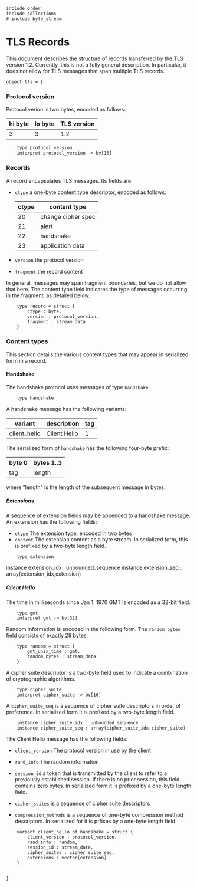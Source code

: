 
```
include order
include collections
# include byte_stream

```
TLS Records
===========

This document describes the structure of records transferred by the TLS version 1.2. Currently,
this is not a fully general description. In particular, it does not allow for TLS messages that
span multiple TLS records.



```
object tls = {

```
### Protocol version

Protocol verion is two bytes, encoded as follows:

| hi byte | lo byte | TLS version |
|---------|---------|-------------|
| 3       | 3       | 1.2         |

```
    type protocol_version
    interpret protocol_version -> bv[16]

```
### Records

A record encapsulates TLS messages. Its fields are:

- `ctype` a one-byte content type descriptor, encoded as follows:

    | ctype | content type       |
    |-------|--------------------|
    | 20    | change cipher spec |
    | 21    | alert              |
    | 22    | handshake          |
    | 23    | application data   |

- `version` the protocol version

- `fragment` the record content

In general, messages may span fragment boundaries, but we do not
allow that here. The content type field indicates the type of messages
occurring in the fragment, as detailed below. 

```
    type record = struct {
        ctype : byte,
        version : protocol_version,
        fragment : stream_data
    }

```
### Content types

This section details the various content types that may appear
in serialized form in a record.

#### Handshake

The handshake protocol uses messages of type `handshake`. 


```
    type handshake

```
A handshake message has the following variants:

| variant      | description  | tag |
|--------------|--------------|-----|
| client_hello | Client Hello | 1   |

The serialized form of `handshake` has the following four-byte prefix:

| byte 0 | bytes 1..3 |
|--------|------------|
| tag    | length     | 

where "length" is the length of the subsequent message in bytes.


##### Extensions

A sequence of extension fields may be appended to a handshake message.
An extension has the following fields:

- `etype` The extension type, encoded in two bytes
- `content` The extension content as a byte stream. In serialized form,
  this is prefixed by a two-byte length field.

```
    type extension
```
   instance extension_idx : unbounded_sequence
   instance extension_seq : array(extension_idx,extension)

##### Client Hello

The time in milliseconds since Jan 1, 1970 GMT is encoded as a 32-bit field.

```
    type gmt
    interpret gmt -> bv[32]

```
Random information is encoded in the following form. The
`random_bytes` field consists of exactly 28 bytes.

```
    type random = struct {
        gmt_unix_time : gmt,
        random_bytes : stream_data
    }

```
A cipher suite descriptor is a two-byte field used to indicate
a combination of cryptographic algorithms.

```
    type cipher_suite 
    interpret cipher_suite -> bv[16]

```
A `cipher_suite_seq` is a sequence of cipher suite descriptors in
order of preference. In serialized form it is prefixed by a two-byte
length field.

```
    instance cipher_suite_idx : unbounded_sequence
    instance cipher_suite_seq : array(cipher_suite_idx,cipher_suite)

```
The Client Hello message has the following fields:

- `client_version` The protocol version in use by the client

- `rand_info` The random information

- `session_id`  a token that is transmitted by the client to refer
  to a previously established session. If there is no prior session, this
  field contains zero bytes. In serialized form it is prefixed by a one-byte
  length field.

- `cipher_suites` is a sequence of cipher suite descriptors

- `compression_methods` is a sequence of one-byte compression method descriptors.
  In serialized for it is prfixes by a one-byte length field.

```
    variant client_hello of handshake = struct {
        client_version : protocol_version,
        rand_info : random,
        session_id : stream_data,
        cipher_suites : cipher_suite_seq,
        extensions : vector[extension]
    }


}
